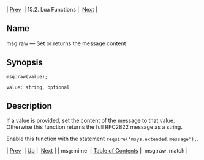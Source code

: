 | [Prev](lua.ref.msg_mime)  | 15.2. Lua Functions |  [Next](lua.ref.msg_raw_match.php) |

<a name="lua.ref.msg_raw"></a>
## Name

msg:raw — Set or returns the message content

<a name="idp25572928"></a>
## Synopsis

`msg:raw(value);`

`value: string, optional`<a name="idp25575616"></a>
## Description

If a value is provided, set the content of the message to that value. Otherwise this function returns the full RFC2822 message as a string.

Enable this function with the statement `require('msys.extended.message');`.

| [Prev](lua.ref.msg_mime)  | [Up](lua.function.details.php) |  [Next](lua.ref.msg_raw_match.php) |
| msg:mime  | [Table of Contents](index) |  msg:raw_match |
